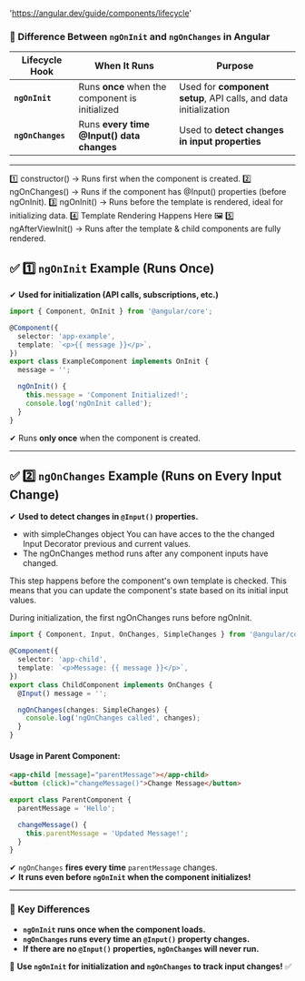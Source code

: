 'https://angular.dev/guide/components/lifecycle'

### **📌 Difference Between `ngOnInit` and `ngOnChanges` in Angular**  

| Lifecycle Hook | When It Runs | Purpose |
|--------------|-------------|---------|
| **`ngOnInit`** | Runs **once** when the component is initialized | Used for **component setup**, API calls, and data initialization |
| **`ngOnChanges`** | Runs **every time @Input() data changes** | Used to **detect changes in input properties** |

---
1️⃣ constructor() → Runs first when the component is created.
2️⃣ ngOnChanges() → Runs if the component has @Input() properties (before ngOnInit).
3️⃣ ngOnInit() → Runs before the template is rendered, ideal for initializing data.
4️⃣ Template Rendering Happens Here 🖼️
5️⃣ ngAfterViewInit() → Runs after the template & child components are fully rendered.



## **✅ 1️⃣ `ngOnInit` Example (Runs Once)**  
✔ **Used for initialization (API calls, subscriptions, etc.)**  
```ts
import { Component, OnInit } from '@angular/core';

@Component({
  selector: 'app-example',
  template: `<p>{{ message }}</p>`,
})
export class ExampleComponent implements OnInit {
  message = '';

  ngOnInit() {
    this.message = 'Component Initialized!';
    console.log('ngOnInit called');
  }
}
```
✔ Runs **only once** when the component is created.  

---

## **✅ 2️⃣ `ngOnChanges` Example (Runs on Every Input Change)**  
✔ **Used to detect changes in `@Input()` properties.**
- with simpleChanges object You can have acces to the the changed Input Decorator previous and current values.
- The ngOnChanges method runs after any component inputs have changed.

This step happens before the component's own template is checked. This means that you can update the component's state based on its initial input values.

During initialization, the first ngOnChanges runs before ngOnInit.



```ts
import { Component, Input, OnChanges, SimpleChanges } from '@angular/core';

@Component({
  selector: 'app-child',
  template: `<p>Message: {{ message }}</p>`,
})
export class ChildComponent implements OnChanges {
  @Input() message = '';

  ngOnChanges(changes: SimpleChanges) {
    console.log('ngOnChanges called', changes);
  }
}
```
#### **Usage in Parent Component:**  
```html
<app-child [message]="parentMessage"></app-child>
<button (click)="changeMessage()">Change Message</button>
```
```ts
export class ParentComponent {
  parentMessage = 'Hello';

  changeMessage() {
    this.parentMessage = 'Updated Message!';
  }
}
```
✔ `ngOnChanges` **fires every time** `parentMessage` changes.  
✔ **It runs even before `ngOnInit` when the component initializes!**  

---

### **🎯 Key Differences**
- **`ngOnInit` runs once when the component loads.**  
- **`ngOnChanges` runs every time an `@Input()` property changes.**  
- **If there are no `@Input()` properties, `ngOnChanges` will never run.**  

🚀 **Use `ngOnInit` for initialization and `ngOnChanges` to track input changes!** ✅